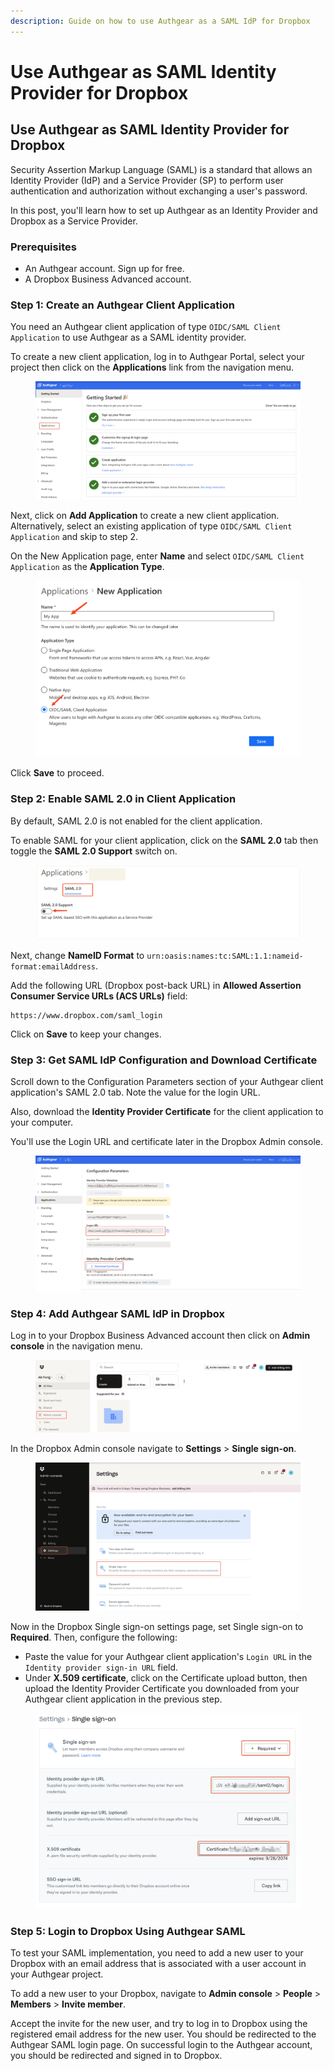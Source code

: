 ```yaml
---
description: Guide on how to use Authgear as a SAML IdP for Dropbox
---
```


# Use Authgear as SAML Identity Provider for Dropbox

## Use Authgear as SAML Identity Provider for Dropbox

Security Assertion Markup Language (SAML) is a standard that allows an Identity Provider (IdP) and a Service Provider (SP) to perform user authentication and authorization without exchanging a user's password.

In this post, you'll learn how to set up Authgear as an Identity Provider and Dropbox as a Service Provider.

### Prerequisites

* An Authgear account. Sign up for free.
* A Dropbox Business Advanced account.

### Step 1: Create an Authgear Client Application

You need an Authgear client application of type `OIDC/SAML Client Application` to use Authgear as a SAML identity provider.

To create a new client application, log in to Authgear Portal, select your project then click on the **Applications** link from the navigation menu.

<figure><img src="../../../.gitbook/assets/authgear-nav-applications.png" alt=""><figcaption></figcaption></figure>

Next, click on **Add Application** to create a new client application. Alternatively, select an existing application of type `OIDC/SAML Client Application` and skip to step 2.

On the New Application page, enter **Name** and select `OIDC/SAML Client Application` as the **Application Type**.

<figure><img src="../../../.gitbook/assets/authgear-new-app-saml.png" alt=""><figcaption></figcaption></figure>

Click **Save** to proceed.

### Step 2: Enable SAML 2.0 in Client Application

By default, SAML 2.0 is not enabled for the client application.

To enable SAML for your client application, click on the **SAML 2.0** tab then toggle the **SAML 2.0 Support** switch on.

<figure><img src="../../../.gitbook/assets/authgear-saml-tab (1).png" alt=""><figcaption></figcaption></figure>

Next, change **NameID Format** to `urn:oasis:names:tc:SAML:1.1:nameid-format:emailAddress`.

Add the following URL (Dropbox post-back URL) in **Allowed Assertion Consumer Service URLs (ACS URLs)** field:

```
https://www.dropbox.com/saml_login
```

Click on **Save** to keep your changes.

### Step 3: Get SAML IdP Configuration and Download Certificate

Scroll down to the Configuration Parameters section of your Authgear client application's SAML 2.0 tab. Note the value for the login URL.

Also, download the **Identity Provider Certificate** for the client application to your computer.

You'll use the Login URL and certificate later in the Dropbox Admin console.

<figure><img src="../../../.gitbook/assets/authgear-saml-download-cert.png" alt=""><figcaption></figcaption></figure>

### Step 4: Add Authgear SAML IdP in Dropbox

Log in to your Dropbox Business Advanced account then click on **Admin console** in the navigation menu.

<figure><img src="../../../.gitbook/assets/dropbox-nav-admin-console.png" alt=""><figcaption></figcaption></figure>

In the Dropbox Admin console navigate to **Settings** > **Single sign-on**.

<figure><img src="../../../.gitbook/assets/dropbox-admin-nav-settings.png" alt=""><figcaption></figcaption></figure>

Now in the Dropbox Single sign-on settings page, set Single sign-on to **Required**. Then, configure the following:

* Paste the value for your Authgear client application's `Login URL` in the `Identity provider sign-in URL` field.
* Under **X.509 certificate**, click on the Certificate upload button, then upload the Identity Provider Certificate you downloaded from your Authgear client application in the previous step.

<figure><img src="../../../.gitbook/assets/dropbox-sso-settings.png" alt=""><figcaption></figcaption></figure>

### Step 5: Login to Dropbox Using Authgear SAML

To test your SAML implementation, you need to add a new user to your Dropbox with an email address that is associated with a user account in your Authgear project.

To add a new user to your Dropbox, navigate to **Admin console** > **People** > **Members** > **Invite member**.

Accept the invite for the new user, and try to log in to Dropbox using the registered email address for the new user. You should be redirected to the Authgear SAML login page. On successful login to the Authgear account, you should be redirected and signed in to Dropbox.&#x20;
